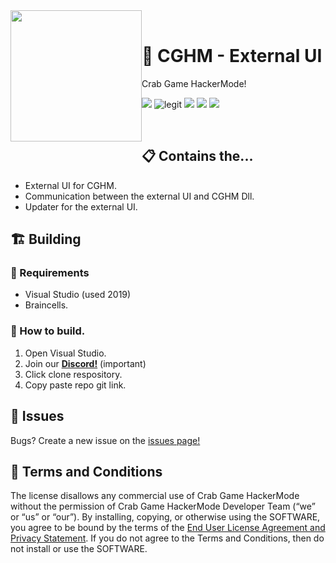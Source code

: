 
<div>
  <img height="210" align="left" src="https://i.kym-cdn.com/photos/images/original/000/963/789/6be.gif" style="margin:0px 0px 20px 0px"/>
  <br>
  <h1><b>🦀 CGHM - External UI</b></h1>
  <p>Crab Game HackerMode!</p>
</div>

![](https://img.shields.io/badge/Made%20in-💻%20C%23-97C9E0)
![legit](https://img.shields.io/badge/code%20quality-A-45BF17)
![](https://img.shields.io/badge/vulnerabilities-0-46C018)
[![](https://img.shields.io/discord/905112200618860576)](https://discord.gg/n6AW3q4ewQ)
![](https://github.com/AlizerUncaged/CGHM-External-UI/actions/workflows/dotnet.yml/badge.svg)

<br>

## 📋 Contains the...
- External UI for CGHM.
- Communication between the external UI and CGHM Dll.
- Updater for the external UI.

## 🏗️ Building
### 📝 Requirements
- Visual Studio (used 2019)
- Braincells.
### 🔨 How to build.
1. Open Visual Studio.
1. Join our [**Discord!**](https://discord.gg/n6AW3q4ewQ) (important)
1. Click clone respository.
1. Copy paste repo git link.

## 🐞 Issues
Bugs? Create a new issue on the [issues page!](https://github.com/AlizerUncaged/mr-krabs/issues)

## 📧 Terms and Conditions
The license disallows any commercial use of Crab Game HackerMode without the permission of Crab Game HackerMode Developer Team (“we” or “us” or “our”). By installing, copying, or otherwise using the SOFTWARE, you agree to be bound by the terms of the [End User License Agreement and Privacy Statement](LICENSE). If you do not agree to the Terms and Conditions, then do not install or use the SOFTWARE.